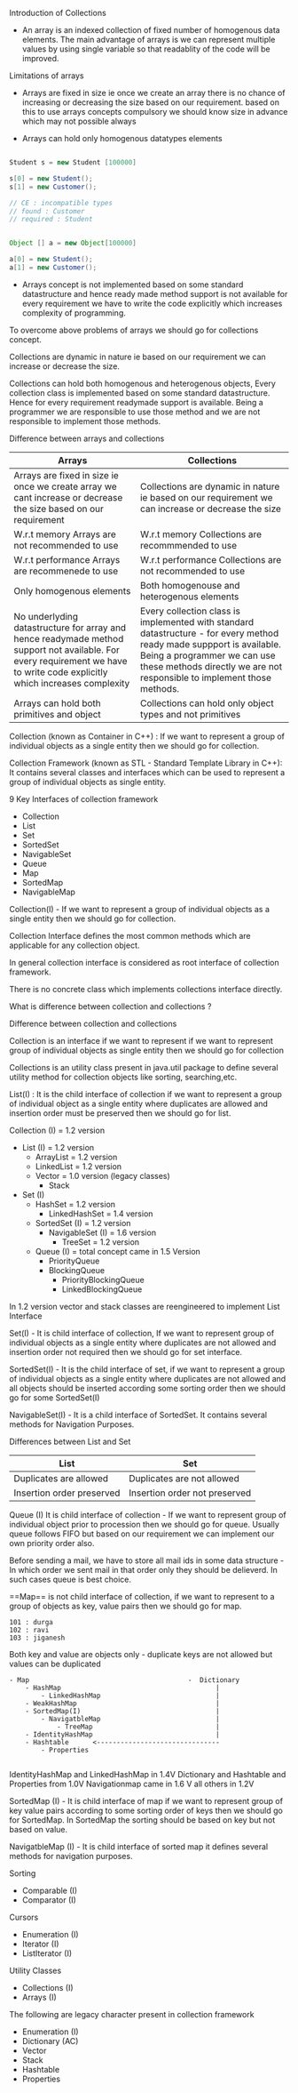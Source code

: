 Introduction of Collections

- An array is an indexed collection of fixed number of homogenous data elements. The main advantage of arrays is we can represent multiple values by using single variable so that readablity of the code will be improved.

Limitations of arrays 

- Arrays are fixed in size ie once we create an array there is no chance of increasing or decreasing the size based on our requirement. based on this to use arrays concepts compulsory we should know size in advance which may not possible always

- Arrays can hold only homogenous datatypes elements

```java

Student s = new Student [100000]

s[0] = new Student();
s[1] = new Customer();

// CE : incompatible types
// found : Customer
// required : Student


Object [] a = new Object[100000]

a[0] = new Student();
a[1] = new Customer();

```

- Arrays concept is not implemented based on some standard datastructure and hence ready made method support is not available for every requirement we have to write the code explicitly which increases complexity of programming.


To overcome above problems of arrays we should go for collections concept. 

Collections are dynamic in nature ie based on our requirement we can increase or decrease the size.

Collections can hold both homogenous and heterogenous objects, Every collection class is implemented based on some standard datastructure. Hence for every requirement readymade support is available. Being a programmer we are responsible to use those method and we are not responsible to implement those methods.


Difference between arrays and collections


|Arrays| Collections|
|-|-|
|Arrays are fixed in size ie once we create array we cant increase or decrease the size based on our requirement   | Collections are dynamic in nature ie based on our requirement we can increase or decrease the size
|W.r.t memory Arrays are not recommended to use   | W.r.t memory Collections are recommmended to use
|W.r.t performance Arrays are recommenede to use   |W.r.t performance Collections are not recommended to use 
|Only homogenous elements   | Both homogenouse and heterogenous elements
|No underlyding datastructure for array and hence readymade method support not available. For every requirement we have to write code explicitly which increases complexity  | Every collection class is implemented with standard datastructure - for every method ready made suppport is available. Being a programmer we can use these methods directly we are not responsible to implement those methods.
| Arrays can hold both primitives and object  | Collections can hold only object types and not primitives



Collection (known as Container in C++) : If we want to represent a group of individual objects as a single entity then we should go for collection.

Collection Framework (known as STL - Standard Template Library in C++): It contains several classes and interfaces which can be used to represent a group of individual objects as single entity.


9 Key Interfaces of collection framework

- Collection
- List
- Set
- SortedSet
- NavigableSet
- Queue
- Map
- SortedMap
- NavigableMap

Collection(I) - If we want to represent a group of individual objects as a single entity then we should go for collection.

Collection Interface defines the most common methods which are applicable for any collection object.

In general collection interface is considered as root interface of collection framework.

There is no concrete class which implements collections interface directly.



What is difference between collection and collections ?

Difference between collection and collections 


Collection is an interface if we want to represent if we want to represent group of individual objects as single entity then we should go for collection

Collections is an utility class present in java.util package to define several utility method for collection objects like sorting, searching,etc.


List(I) : It is the child interface of collection if we want to represent a group of individual object as a single entity where duplicates are allowed and insertion order must be preserved then we should go for list.







Collection (I)  = 1.2 version
- List (I)  =  1.2 version
    - ArrayList  =  1.2 version
    - LinkedList   = 1.2 version
    - Vector  = 1.0 version (legacy classes)
        - Stack
- Set (I)
    - HashSet  =  1.2 version
        - LinkedHashSet = 1.4 version
    - SortedSet (I) =  1.2 version
        - NavigableSet (I) =  1.6 version
            - TreeSet =  1.2 version
    - Queue (I) = total concept came in 1.5 Version
        - PriorityQueue
        - BlockingQueue
            - PriorityBlockingQueue
            - LinkedBlockingQueue
    

In 1.2 version vector and stack classes are reengineered to implement List Interface


Set(I) - It is child interface of collection, If we want to represent group of individual objects as a single entity where duplicates are not allowed and insertion order not required then we should go for set interface.

SortedSet(I) - It is the child interface of set, if we want to represent a group of individual objects as a single entity where duplicates are not allowed and all objects should be inserted according some sorting order then we should go for some SortedSet(I)

NavigableSet(I) - It is a child interface of SortedSet. It contains several methods for Navigation Purposes.


Differences between List and Set


List | Set
|-|-|
| Duplicates are allowed | Duplicates are not allowed |
| Insertion order preserved | Insertion order not preserved |



Queue (I) It is child interface of collection - If we want to represent group of individual object prior to procession then we should go for queue. Usually queue follows FIFO but based on our requirement we can implement our own priority order also.

Before sending a mail, we have to store all mail ids in some data structure - In which order we sent mail in that order only they should be delieverd. In such cases queue is best choice.






==Map== is not child interface of collection, if we want to represent to a group of objects as key, value pairs then we should go for map.

```
101 : durga
102 : ravi
103 : jiganesh
```

Both key and value are objects only - duplicate keys are not allowed but values can be duplicated

```
- Map                                        -  Dictionary
    - HashMap                                       |
        - LinkedHashMap                             |
    - WeakHashMap                                   |
    - SortedMap(I)                                  |
        - NavigatbleMap                             |
            - TreeMap                               |
    - IdentityHashMap                               |
    - Hashtable      <-------------------------------
        - Properties
    

```

IdentityHashMap and LinkedHashMap in 1.4V
Dictionary and Hashtable and Properties from 1.0V
Navigationmap came in 1.6 V
all others in 1.2V

SortedMap (I) - It is child interface of map if we want to represent group of key value pairs according to some sorting order of keys then we should go for SortedMap. In SortedMap the sorting should be based on key but not based on value.


NavigatbleMap (I) - It is child interface of sorted map it defines several methods for navigation purposes.



Sorting
- Comparable (I)
- Comparator (I)

Cursors
- Enumeration (I)
- Iterator (I)
- ListIterator (I)

Utility Classes 
- Collections (I)
- Arrays  (I)


The following are legacy character present in collection framework
- Enumeration (I)
- Dictionary (AC)
- Vector
- Stack
- Hashtable
- Properties